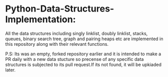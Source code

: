 # Python-Data-Structures-Implementation:

All the data structures including singly linklist, doubly linklist, stacks, queues, binary search tree, graph and pairing heaps etc are implemented in this repository along with their relevant functions. 

P.S: Its was an empty, forked repository earlier and it is intended to make a PR daily with a new data stucture so precense of any specific data structures is subjected to its pull request.If its not found, it will be upkiaded later.
